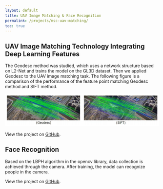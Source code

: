 ```yaml
---
layout: default
title: UAV Image Matching & Face Recognition
permalink: /projects/msc-uav-matching/
toc: true
---
```

<h2>UAV Image Matching Technology Integrating Deep Learning Features</h2>
<p>
The Geodesc method was studied, which uses a network structure based on L2-Net and 
trains the model on the GL3D dataset. Then we applied Geodesc to the UAV image matching task.
The following figure is a comparison of the performance of the feature point matching Geodesc method and SIFT method.
</p>
<img src="/geodescsift1.jpeg" alt="Project Image" style="max-width: 100%; height: auto;">
<p>View the project on <a href="https://github.com/Elias-819" target="_blank">GitHub</a>.</p>

<h2>Face Recognition</h2>
<p>Based on the LBPH algorithm in the opencv library, data collection is 
achieved through the camera. After training, the model can recognize people in the camera.
</p>
<p>View the project on <a href="https://github.com/Elias-819" target="_blank">GitHub</a>.</p>
